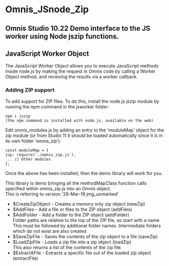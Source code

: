 # Omnis_JSnode_Zip
## Omnis Studio 10.22 Demo interface to the JS worker using Node jszip functions.

## JavaScript Worker Object
The JavaScript Worker Object allows you to execute JavaScript methods inside node.js by making the request in Omnis code by calling a Worker Object method, and receiving the results via a worker callback.

### Adding ZIP support
To add support for ZIP files. To do this, install the node.js jszip module by running the npm command in the jsworker folder:

```
npm i jszip
(the npm command is installed with node.js, available on the web)
```

Edit omnis_modules.js by adding an entry to the 'moduleMap' object for the zip module (or from Studio 11 it should be loaded automatically since it is in its own folder ‘omnis_zip’):
```
const moduleMap = {
zip: require('./omnis_zip.js'),
... // Other modules
};
```
Once the above has been installed, then the demo library will work for you.

This library is demo bringing all the methodMapClass function calls specified within omnis_zip.js into an Omnis object.<br>
This is referring to version '28-Mar-19	jmg_unmarked'
* $CreateZipObject - Creates a memory only zip object (newZip)
* $AddFiles - Add a file or files to the ZIP object (addFiles)
* $AddFolder - Add a folder to the ZIP object (addFolder)<br>
 Folder paths are relative to the top of the ZIP file, so start with a name<br>
 This must be followed by additional folder names.  Intermediate folders which do not exist are also created
* $SaveZipFile - Saves the contents of the zip object to a file (saveZip)
* $LoadZipFile - Loads a zip file into a zip object (loadZip)<br>
 This also returns a list of the contents of the zip file.
* $ExtractAFile - Extracts a specific file out of the loaded zip object (extractFile)


